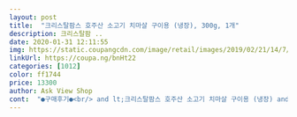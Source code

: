 ```yaml
---
layout: post 
title:  "크리스탈팜스 호주산 소고기 치마살 구이용 (냉장), 300g, 1개" 
description: 크리스탈팜 ..
date: 2020-01-31 12:11:55 
img: https://static.coupangcdn.com/image/retail/images/2019/02/21/14/7/16d68dc6-2f6d-4ee1-9b23-2f73d01bb6ff.jpg 
linkUrl: https://coupa.ng/bnHt22 
categories: [1012] 
color: ff1744 
price: 13300 
author: Ask View Shop 
cont:  "●구매후기●<br/> and lt;크리스탈팜스 호주산 소고기 치마살 구이용 (냉장) and gt;은<br/>(맛보다는 단백질 보충 다이어트용으로 그냥 구워 드시다면<br/>(워낙 치마살을 좋아하는 아이라... <br/>)<br/>2020.<br/>01.<br/>09<br/>2020.<br/>01.<br/>10<br/>2020.<br/>03.<br/>07<br/>300g 한통을 사서 3등분으로 자른뒤<br/>==========<br/>가끔 상품평에 고기가 냄새가 나다 질기다라는 평들이 보여서 걱정했는데 이번이 2번째 주문인데 전혀 그렇지 않은데요<br/>감사합니다 ~~♡♡<br/>개인의 용도에 따라/ 가격대비/ 나쁘다고만은 할 수 없겠지요.<br/><br/>결론적으로 구이로 불에 구워드신다면 별로 추천하지 않구요,<br/>계획과 달리 고기를 구웠습니다.<br/><br/>고기누린내없고요.<br/><br/>고기는 붉은색이 선명해서<br/>고기니 먹을만하다고<br/>고기만 구워서 저녁준비했네요.<br/><br/>고기만 먹기에는 별로... <br/><br/>구매가격₩12,300<br/>구워먹어보고 맛없으면 볶음밥에 넣어달라는 말에<br/>그 맛을 기대하신다면 아마도 만족하지 못하실겁니다.<br/><br/>그냥 구워먹음 풍미가 약한데<br/>그래도 먹을만합니다.<br/><br/>그런데.<br/> 고기를 본 아이가 무슨 고기냐고 물어서<br/>근데 펜션가서보니 고기를 놓고왔네요ㅜㅜ<br/>기름약간두르고 센불로<br/>나름 가격대비 전맛있게먹었네요ㅋ<br/>냉동은안시킨거라 해동없이 바로<br/>다른건 몰라도 소고기 먹고싶을때 로켓프레시 반드시 이용해서 재주문해서 먹으려구요 ^^<br/>다른음식으로 먹고<br/>담번엔 찹스테이크로 만들어 보려구요.<br/><br/>담에재구매의사있구요.<br/><br/>돌아온저녁에 밥도하기싫고해서<br/>둘이먹기양은 적당하지만 고기좋아하시는분들은 부족할듯하죠.<br/><br/>마늘에 허브솔트 양념해서 재웠다가 볶아서 넣으니<br/>만원 초반의 가격에 소고기 치마살로는<br/>맛에 대한 큰 기대를 하지 않는다면<br/>배송 요청드린대로 박스에 담겨서 보내주셨네요  새벽 4시전에 이미 배송되서 딸냄 오늘 태권도 대회때문에 새벽에 구워줘야 했는데 역시 로켓프레시라 새벽 4시전에 도착해서 신선하게 6시반에 구워서 밥먹이네요 ^^<br/>별 하나 더 올리고 갈게요^^<br/>볶음밥이나 카레에 넣거나<br/>삼겹살이랑 같이구매해봤네요<br/>상품평과 사진 추가합니다.<br/><br/>상품평은 먹어보고 작성하겠습니다.<br/><br/>소고기호주산치마살<br/>소금후추랑 고추장이랑<br/>수입고기라 그런지 풍미는 별로 없어요.<br/><br/>수입고기라는 한계를 인정하고<br/>스테이크 양념을 해서 먹으니 훨씬 맛있습니다.<br/><br/>신년맞이 신랑이랑강아지랑폔션놀러가서 먹으려고<br/>신랑도 아무맛은아나지만<br/>신선해보이네요.<br/><br/>싱거워요.<br/><br/>싼 가격에 그래도 소고기이니... <br/> 괜찮구요.<br/>)<br/>아무래도 이 상품은 구이용 보다는<br/>애초에 구워먹을 생각이  아니었고<br/>야들야들 맛있었어요.<br/><br/>얇게 잘라 잡채에 넣었습니다.<br/><br/>양념을 하거나 소스 없이는 맛이 안나요.<br/><br/>양념을 하거나 요리에 넣는게 낫다고 생각합니다.<br/><br/>양념을 하면 풍미도 좋아지고 야들야들 맛있어요~<br/>양념을 해서 재워놨다가 저녁에 센불에 볶았어요.<br/><br/>역시 아이의 첫 마디는 "고기가 좀 질기다"였습니다.<br/><br/>오늘 저녁에 방금 전 먹고 상품평 작성합니다.<br/><br/>오늘도 맛나게 먹는 딸보며 주문 잘했다는 생각이 듭니다 참 사진은 한팩중에 절반만 구운겁니다 ^^<br/>오히려 이런데서 사는것보다 두께도 적당하고 살짝 익혀주면 굉장히 부드럽고 고소하고 냄새도 안나고 맛있어요<br/>이렇게 요리에 활용하니 나쁘지 않아요.<br/><br/>이번엔 찹스테이크로 만들어 밥반찬으로 먹었어요.<br/><br/>일단, 고기는약간질깁니다 약간ㅋㅋ<br/>잘라서 마늘과 허브솔트에 재운뒤<br/>재구매했습니다.<br/><br/>저녁에는 가족끼리 먹으려고 아예 3팩을 주문했는데 지난번에도 느꼈지만 냉장실에 넣어놓아도 물한방울 나오지 않고 신선합니다<br/>저도 먹어봤는데 보기엔 연해보이는데 연하지 않고<br/>주관적인솔직후기입니다.<br/><br/>지금보니천원이올랐네요ㅋㅋ<br/>지난번에 아이가 몇 점 구워먹다 남긴 고기를<br/>천원득템<br/>치맛살이 기름기는전혀없는관계로<br/>파김치랑 먹었어요.<br/><br/>편하게 배송받아 볶음밥에 넣어주려고 구입했습니다.<br/><br/>한번이라도 냉동시켰다면 100% 냉장실에 넣어놨을 때 물나와야하는데 전혀 나오지 않습니다<br/>한우 치마살을 드셔보신 분이라면,<br/>햅반 남은거랑<br/>허브솔트와 후추를 뿌려서 먹어봐도<br/>호주산 치마살이라고 하니 눈을 번뜩이면서<br/>후다닥 구워봤네요.<br/><br/>후라이팬에구웧네요.<br/><br/>" 
---
```

